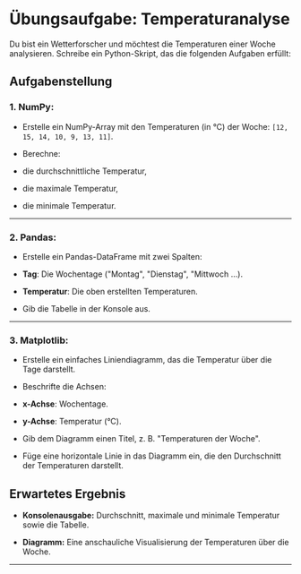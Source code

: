 # Übungsaufgabe: Temperaturanalyse

  

Du bist ein Wetterforscher und möchtest die Temperaturen einer Woche analysieren. Schreibe ein Python-Skript, das die folgenden Aufgaben erfüllt:

  



  

## Aufgabenstellung

  

### 1. NumPy:

- Erstelle ein NumPy-Array mit den Temperaturen (in °C) der Woche: `[12, 15, 14, 10, 9, 13, 11]`.

- Berechne:

- die durchschnittliche Temperatur,

- die maximale Temperatur,

- die minimale Temperatur.

  

---

  

### 2. Pandas:

- Erstelle ein Pandas-DataFrame mit zwei Spalten:

-  **Tag**: Die Wochentage ("Montag", "Dienstag", "Mittwoch ...).

-  **Temperatur**: Die oben erstellten Temperaturen.

- Gib die Tabelle in der Konsole aus.

  

---

  

### 3. Matplotlib:

- Erstelle ein einfaches Liniendiagramm, das die Temperatur über die Tage darstellt.

- Beschrifte die Achsen:

-  **x-Achse**: Wochentage.

-  **y-Achse**: Temperatur (°C).

- Gib dem Diagramm einen Titel, z. B. "Temperaturen der Woche".

- Füge eine horizontale Linie in das Diagramm ein, die den Durchschnitt der Temperaturen darstellt.

  

## Erwartetes Ergebnis

-  **Konsolenausgabe:** Durchschnitt, maximale und minimale Temperatur sowie die Tabelle.

-  **Diagramm:** Eine anschauliche Visualisierung der Temperaturen über die Woche.

  

---